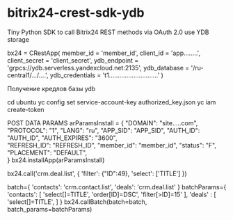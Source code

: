 # bitrix24-crest-sdk-ydb
Tiny Python SDK to call Bitrix24 REST methods via OAuth 2.0 use YDB storage


bx24 = CRestApp(
    member_id = 'member_id', 
    client_id = 'app........', 
    client_secret = 'client_secret', 
    ydb_endpoint = 'grpcs://ydb.serverless.yandexcloud.net:2135', 
    ydb_database = '/ru-central1/.../....', 
    ydb_credentials = 't1............................'
)

Получение кредлов базы ydb

cd ubuntu
yc config set service-account-key authorized_key.json
yc iam create-token

POST DATA PARAMS
arParamsInstall = {
      "DOMAIN": "site.....com", 
      "PROTOCOL": "1", 
      "LANG": "ru", 
      "APP_SID": "APP_SID",
      "AUTH_ID": "AUTH_ID", 
      "AUTH_EXPIRES": "3600",   
      "REFRESH_ID": "REFRESH_ID",
      "member_id": "member_id",
      "status": "F",  
      "PLACEMENT": "DEFAULT",  
}
bx24.installApp(arParamsInstall)

bx24.call('crm.deal.list', {
    'filter': {"ID":49},
    'select': ['TITLE']
})

batch={
    'contacts': 'crm.contact.list', 
    'deals': 'crm.deal.list'
}
batchParams={
    'contacts': [
        'select[]=TITLE', 
        'order[ID]=DSC', 
        'filter[>ID]=15'
    ], 
    'deals' : [
        'select[]=TITLE',
    ]
}
bx24.callBatch(batch=batch, batch_params=batchParams)
